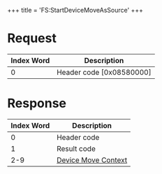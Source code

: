 +++
title = 'FS:StartDeviceMoveAsSource'
+++

# Request

| Index Word | Description                |
|------------|----------------------------|
| 0          | Header code \[0x08580000\] |

# Response

| Index Word | Description                                                             |
|------------|-------------------------------------------------------------------------|
| 0          | Header code                                                             |
| 1          | Result code                                                             |
| 2-9        | [Device Move Context](Filesystem_services#DeviceMoveContext "wikilink") |